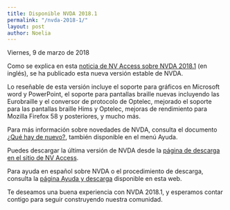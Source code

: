 ```yaml
---
title: Disponible NVDA 2018.1
permalink: "/nvda-2018-1/"
layout: post
author: Noelia
---
```


<footer>Viernes, 9 de marzo de 2018</footer>


Como se explica en esta [noticia de NV Access sobre NVDA 2018.1](https://www.nvaccess.org/post/nvda-2018-1-now-available-for-download/) (en inglés), se ha publicado esta nueva versión estable de NVDA.

Lo reseñable de esta versión incluye el soporte para gráficos en Microsoft word y PowerPoint, el soporte para pantallas braille nuevas incluyendo las Eurobraille y el conversor de protocolo de Optelec, mejorado el soporte para las pantallas braille Hims y Optelec, mejoras de rendimiento para Mozilla Firefox 58 y posteriores, y mucho más. 

Para más información sobre novedades de NVDA, consulta el documento [¿Qué hay de nuevo?](https://nvdaes.github.io/changes.html), también disponible en el menú Ayuda.

Puedes descargar la última versión de NVDA desde la [página de descarga en el sitio de NV Access](http://www.nvaccess.org/download/).

Para ayuda en español sobre NVDA o el procedimiento de descarga, consulta la [página Ayuda y descarga](https://nvdaes.github.io/ayuda/) disponible en esta web.

Te deseamos una buena experiencia con NVDA 2018.1, y esperamos contar contigo para seguir construyendo nuestra comunidad. 
